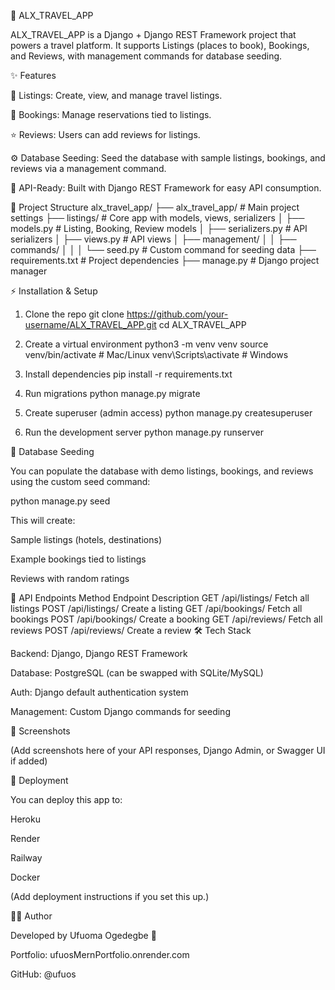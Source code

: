🧳 ALX_TRAVEL_APP

ALX_TRAVEL_APP is a Django + Django REST Framework project that powers a travel platform.
It supports Listings (places to book), Bookings, and Reviews, with management commands for database seeding.

✨ Features

🏨 Listings: Create, view, and manage travel listings.

📅 Bookings: Manage reservations tied to listings.

⭐ Reviews: Users can add reviews for listings.

⚙️ Database Seeding: Seed the database with sample listings, bookings, and reviews via a management command.

🔐 API-Ready: Built with Django REST Framework for easy API consumption.

📂 Project Structure
alx_travel_app/
├── alx_travel_app/ # Main project settings
├── listings/ # Core app with models, views, serializers
│ ├── models.py # Listing, Booking, Review models
│ ├── serializers.py # API serializers
│ ├── views.py # API views
│ ├── management/
│ │ ├── commands/
│ │ │ └── seed.py # Custom command for seeding data
├── requirements.txt # Project dependencies
├── manage.py # Django project manager

⚡ Installation & Setup

1. Clone the repo
   git clone https://github.com/your-username/ALX_TRAVEL_APP.git
   cd ALX_TRAVEL_APP

2. Create a virtual environment
   python3 -m venv venv
   source venv/bin/activate # Mac/Linux
   venv\Scripts\activate # Windows

3. Install dependencies
   pip install -r requirements.txt

4. Run migrations
   python manage.py migrate

5. Create superuser (admin access)
   python manage.py createsuperuser

6. Run the development server
   python manage.py runserver

🌱 Database Seeding

You can populate the database with demo listings, bookings, and reviews using the custom seed command:

python manage.py seed

This will create:

Sample listings (hotels, destinations)

Example bookings tied to listings

Reviews with random ratings

🔑 API Endpoints
Method Endpoint Description
GET /api/listings/ Fetch all listings
POST /api/listings/ Create a listing
GET /api/bookings/ Fetch all bookings
POST /api/bookings/ Create a booking
GET /api/reviews/ Fetch all reviews
POST /api/reviews/ Create a review
🛠️ Tech Stack

Backend: Django, Django REST Framework

Database: PostgreSQL (can be swapped with SQLite/MySQL)

Auth: Django default authentication system

Management: Custom Django commands for seeding

📸 Screenshots

(Add screenshots here of your API responses, Django Admin, or Swagger UI if added)

🚀 Deployment

You can deploy this app to:

Heroku

Render

Railway

Docker

(Add deployment instructions if you set this up.)

👨‍💻 Author

Developed by Ufuoma Ogedegbe 🚀

Portfolio: ufuosMernPortfolio.onrender.com

GitHub: @ufuos
